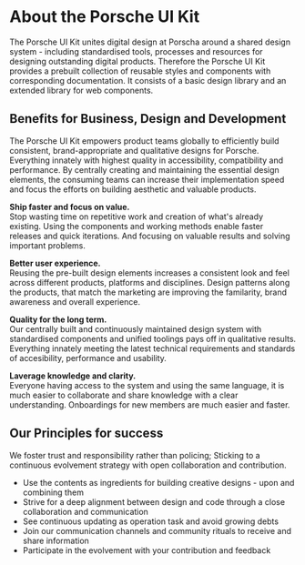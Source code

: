 # About the Porsche UI Kit
The Porsche UI Kit unites digital design at Porscha around a shared design system - including standardised tools, processes and resources for designing outstanding digital products. Therefore the Porsche UI Kit provides a prebuilt collection of reusable styles and components with corresponding documentation. It consists of a basic design library and an extended library for web components.

## Benefits for Business, Design and Development
The Porsche UI Kit empowers product teams globally to efficiently build consistent, brand-appropriate and qualitative designs for Porsche. Everything innately with highest quality in accessibility, compatibility and performance. By centrally creating and maintaining the essential design elements, the consuming teams can increase their implementation speed and focus the efforts on building aesthetic and valuable products. 

**Ship faster and focus on value.**  
Stop wasting time on repetitive work and creation of what's already existing. Using the components and working methods enable faster releases and quick iterations. And focusing on valuable results and solving important problems.

**Better user experience.**  
Reusing the pre-built design elements increases a consistent look and feel across different products, platforms and disciplines. Design patterns along the products, that match the marketing are improving the familarity, brand awareness and overall experience.

**Quality for the long term.**  
Our centrally built and continuously maintained design system with standardised components and unified toolings pays off in qualitative results. Everything innately meeting the latest technical requirements and standards of accesibility, performance and usability.

**Laverage knowledge and clarity.**  
Everyone having access to the system and using the same language, it is much easier to collaborate and share knowledge with a clear understanding. Onboardings for new members are much easier and faster.

## Our Principles for success

We foster trust and responsibility rather than policing; Sticking to a continuous evolvement strategy with open collaboration and contribution.

* Use the contents as ingredients for building creative designs - upon and combining them
* Strive for a deep alignment between design and code through a close collaboration and communication
* See continuous updating as operation task and avoid growing debts
* Join our communication channels and community rituals to receive and share information
* Participate in the evolvement with your contribution and feedback
